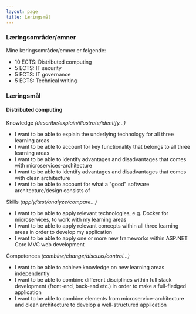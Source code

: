 ```yaml
---
layout: page
title: Læringsmål
---
```


### Læringsområder/emner

Mine læringsområder/emner er følgende:

- 10 ECTS: Distributed computing
- 5 ECTS: IT security
- 5 ECTS: IT governance
- 5 ECTS: Technical writing

### Læringsmål

#### Distributed computing

Knowledge *(describe/explain/illustrate/identify...)*

- I want to be able to explain the underlying technology for all three learning areas
- I want to be able to account for key functionality that belongs to all three learning areas
- I want to be able to identify advantages and disadvantages that comes with microservices-architecture
- I want to be able to identify advantages and disadvantages that comes with clean architecture
- I want to be able to account for what a "good" software architecture/design consists of

Skills *(apply/test/analyze/compare...)*

- I want to be able to apply relevant technologies, e.g. Docker for microservices, to work with my learning areas
- I want to be able to apply relevant concepts within all three learning areas in order to develop my application
- I want to be able to apply one or more new frameworks within ASP.NET Core MVC web development

Competences *(combine/change/discuss/control...)*

- I want to be able to achieve knowledge on new learning areas independently
- I want to be able to combine different disciplines within full stack development (front-end, back-end etc.) in order to make a full-fledged application
- I want to be able to combine elements from microservice-architecture and clean architecture to develop a well-structured application
